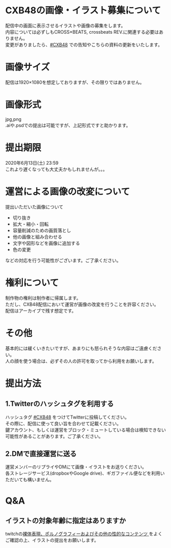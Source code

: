 # CXB48の画像・イラスト募集について
配信中の画面に表示させるイラストや画像の募集をします。  
内容については必ずしもCROSS×BEATS, crossbeats REV.に関連する必要はありません。  
変更がありましたら、[#CXB48](https://twitter.com/search?q=%23CXB48) での告知やこちらの資料の更新をいたします。

# 画像サイズ
配信は1920×1080を想定しておりますが、その限りではありません。

# 画像形式
jpg,png  
.aiや.psdでの提出は可能ですが、上記形式ですと助かります。

# 提出期限
2020年6月13日(土) 23:59  
これより遅くなっても大丈夫かもしれませんが。。。  

# 運営による画像の改変について
提出いただいた画像について
- 切り抜き
- 拡大・縮小・回転
- 容量削減のための画質落とし
- 他の画像と組み合わせる
- 文字や図形などを画像に追加する
- 色の変更

などの対応を行う可能性がございます。ご了承ください。

# 権利について
制作物の権利は制作者に帰属します。  
ただし、CXB48配信において運営が画像の改変を行うことを許容ください。  
配信はアーカイブで残す想定です。

# その他
基本的には緩くいきたいですが、あまりにも怒られそうな内容はご遠慮ください。  
人の顔を使う場合は、必ずその人の許可を取ってから利用をお願いします。

# 提出方法
## 1.Twitterのハッシュタグを利用する
ハッシュタグ [#CXB48](https://twitter.com/search?q=%23CXB48) をつけてTwitterに投稿してください。  
その際に、配信に使って良い旨を合わせて記載ください。  
鍵アカウント、もしくは運営をブロック・ミュートしている場合は検知できない可能性があることがあります。ご了承ください。

## 2.DMで直接運営に送る
運営メンバーのリプライやDMにて画像・イラストをお送りください。  
各ストレージサービス(dropboxやGoogle drive)、ギガファイル便などを利用いただいても構いません。

# Q&A

## イラストの対象年齢に指定はありますか
twitchの[裸体表現、ポルノグラフィーおよびその他の性的なコンテンツ
](https://www.twitch.tv/p/ja-jp/legal/community-guidelines/sexualcontent/)をよくご確認の上、イラストの提出をお願いします。  